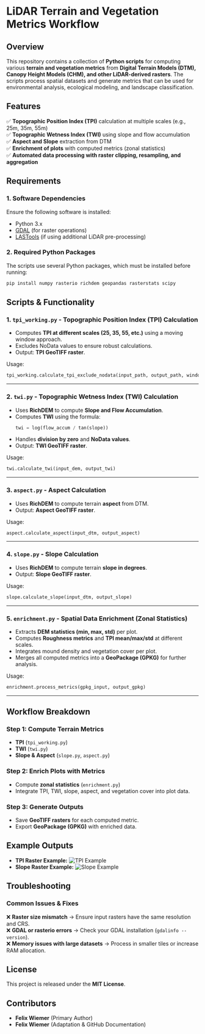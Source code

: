 # LiDAR Terrain and Vegetation Metrics Workflow

## Overview
This repository contains a collection of **Python scripts** for computing various **terrain and vegetation metrics** from **Digital Terrain Models (DTM), Canopy Height Models (CHM), and other LiDAR-derived rasters**. The scripts process spatial datasets and generate metrics that can be used for environmental analysis, ecological modeling, and landscape classification.

## Features
✅ **Topographic Position Index (TPI)** calculation at multiple scales (e.g., 25m, 35m, 55m)  
✅ **Topographic Wetness Index (TWI)** using slope and flow accumulation  
✅ **Aspect and Slope** extraction from DTM  
✅ **Enrichment of plots** with computed metrics (zonal statistics)  
✅ **Automated data processing with raster clipping, resampling, and aggregation**  

## Requirements
### **1. Software Dependencies**
Ensure the following software is installed:
- Python 3.x
- [GDAL](https://gdal.org/) (for raster operations)
- [LASTools](https://rapidlasso.com/lastools/) (if using additional LiDAR pre-processing)

### **2. Required Python Packages**
The scripts use several Python packages, which must be installed before running:
```bash
pip install numpy rasterio richdem geopandas rasterstats scipy
```

## Scripts & Functionality
### **1. `tpi_working.py` - Topographic Position Index (TPI) Calculation**
- Computes **TPI at different scales (25, 35, 55, etc.)** using a moving window approach.
- Excludes NoData values to ensure robust calculations.
- Output: **TPI GeoTIFF raster**.

Usage:
```python
tpi_working.calculate_tpi_exclude_nodata(input_path, output_path, window_size=55)
```

---

### **2. `twi.py` - Topographic Wetness Index (TWI) Calculation**
- Uses **RichDEM** to compute **Slope and Flow Accumulation**.
- Computes **TWI** using the formula:
  ```python
  twi = log(flow_accum / tan(slope))
  ```
- Handles **division by zero** and **NoData values**.
- Output: **TWI GeoTIFF raster**.

Usage:
```python
twi.calculate_twi(input_dem, output_twi)
```

---

### **3. `aspect.py` - Aspect Calculation**
- Uses **RichDEM** to compute terrain **aspect** from DTM.
- Output: **Aspect GeoTIFF raster**.

Usage:
```python
aspect.calculate_aspect(input_dtm, output_aspect)
```

---

### **4. `slope.py` - Slope Calculation**
- Uses **RichDEM** to compute terrain **slope in degrees**.
- Output: **Slope GeoTIFF raster**.

Usage:
```python
slope.calculate_slope(input_dtm, output_slope)
```

---

### **5. `enrichment.py` - Spatial Data Enrichment (Zonal Statistics)**
- Extracts **DEM statistics (min, max, std)** per plot.
- Computes **Roughness metrics** and **TPI mean/max/std** at different scales.
- Integrates mound density and vegetation cover per plot.
- Merges all computed metrics into a **GeoPackage (GPKG)** for further analysis.

Usage:
```python
enrichment.process_metrics(gpkg_input, output_gpkg)
```

---

## Workflow Breakdown
### **Step 1: Compute Terrain Metrics**
- **TPI** (`tpi_working.py`)
- **TWI** (`twi.py`)
- **Slope & Aspect** (`slope.py`, `aspect.py`)

### **Step 2: Enrich Plots with Metrics**
- Compute **zonal statistics** (`enrichment.py`)
- Integrate TPI, TWI, slope, aspect, and vegetation cover into plot data.

### **Step 3: Generate Outputs**
- Save **GeoTIFF rasters** for each computed metric.
- Export **GeoPackage (GPKG)** with enriched data.

## Example Outputs
- **TPI Raster Example:**
  ![TPI Example](https://example.com/tpi_example.png)
- **Slope Raster Example:**
  ![Slope Example](https://example.com/slope_example.png)

## Troubleshooting
### **Common Issues & Fixes**
❌ **Raster size mismatch** → Ensure input rasters have the same resolution and CRS.  
❌ **GDAL or rasterio errors** → Check your GDAL installation (`gdalinfo --version`).  
❌ **Memory issues with large datasets** → Process in smaller tiles or increase RAM allocation.  

## License
This project is released under the **MIT License**.

## Contributors
- **Felix Wiemer** (Primary Author)
- **Felix Wiemer** (Adaptation & GitHub Documentation)


